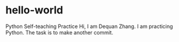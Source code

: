 # hello-world
Python Self-teaching Practice
Hi, I am Dequan Zhang.
I am practicing Python.
The task is to make another commit.
